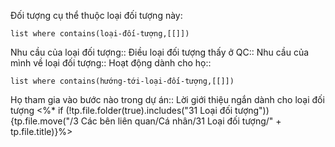 Đối tượng cụ thể thuộc loại đối tượng này:
```dataview 
list where contains(loại-đối-tượng,[[]])
```
Nhu cầu của loại đối tượng::
Điều loại đối tượng thấy ở QC::
Nhu cầu của mình về loại đối tượng::
Hoạt động dành cho họ::
```dataview
list where contains(hướng-tới-loại-đối-tượng,[[]])
```
Họ tham gia vào bước nào trong dự án::
Lời giới thiệu ngắn dành cho loại đối tượng
<%* if (!tp.file.folder(true).includes("31 Loại đối tượng")) {tp.file.move("/3 Các bên liên quan/Cá nhân/31 Loại đối tượng/" + tp.file.title)}%>
